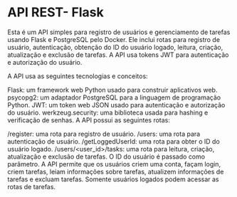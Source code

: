 # API REST- Flask

Esta é um API simples para registro de usuários e gerenciamento de tarefas usando Flask e PostgreSQL pelo Docker. Ele inclui rotas para registro de usuário, autenticação, obtenção do ID do usuário logado, leitura, criação, atualização e exclusão de tarefas. A API usa tokens JWT para autenticação e autorização do usuário.

A API usa as seguintes tecnologias e conceitos:

Flask: um framework web Python usado para construir aplicativos web.
psycopg2: um adaptador PostgreSQL para a linguagem de programação Python.
JWT: um token web JSON usado para autenticação e autorização do usuário.
werkzeug.security: uma biblioteca usada para hashing e verificação de senhas.
A API possui as seguintes rotas:

/register: uma rota para registro de usuário.
/users: uma rota para autenticação de usuário.
/getLoggedUserId: uma rota para obter o ID do usuário logado.
/users/<user_id>/tasks: uma rota para leitura, criação, atualização e exclusão de tarefas. O ID do usuário é passado como parâmetro.
A API permite que os usuários criem uma conta, façam login, criem tarefas, leiam informações sobre tarefas, atualizem informações de tarefas e excluam tarefas. Somente usuários logados podem acessar as rotas de tarefas.